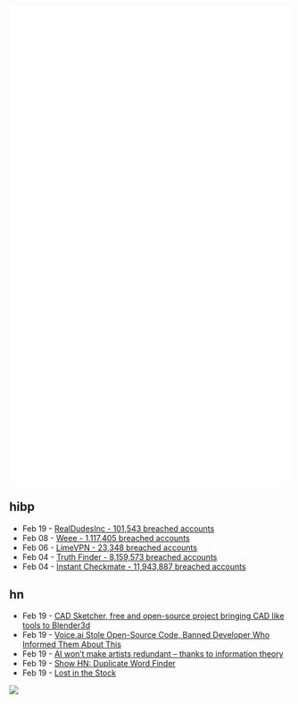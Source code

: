 ![Metrics](https://raw.githubusercontent.com/phixion/phixion/master/metrics.svg)

## hibp

<!--
for https://github.com/phixion/phixion/blob/main/.github/workflows/feeds.yml
-->
<!--START_SECTION:haveibeenpwnd-->
- Feb 19 - [RealDudesInc - 101,543 breached accounts](https://haveibeenpwned.com/PwnedWebsites#RealDudesInc)
- Feb 08 - [Weee - 1,117,405 breached accounts](https://haveibeenpwned.com/PwnedWebsites#Weee)
- Feb 06 - [LimeVPN - 23,348 breached accounts](https://haveibeenpwned.com/PwnedWebsites#LimeVPN)
- Feb 04 - [Truth Finder - 8,159,573 breached accounts](https://haveibeenpwned.com/PwnedWebsites#TruthFinder)
- Feb 04 - [Instant Checkmate - 11,943,887 breached accounts](https://haveibeenpwned.com/PwnedWebsites#InstantCheckmate)
<!--END_SECTION:haveibeenpwnd-->

## hn

<!--
for https://github.com/phixion/phixion/blob/main/.github/workflows/feeds.yml
-->
<!--START_SECTION:hn-->
- Feb 19 - [CAD Sketcher, free and open-source project bringing CAD like tools to Blender3d](https://www.cadsketcher.com)
- Feb 19 - [Voice.ai Stole Open-Source Code, Banned Developer Who Informed Them About This](https://www.theinsaneapp.com/2023/02/voice-ai-stole-open-source-code.html)
- Feb 19 - [AI won’t make artists redundant – thanks to information theory](https://p.migdal.pl/blog/2023/02/ai-arts-information-theory/)
- Feb 19 - [Show HN: Duplicate Word Finder](https://duplicateword.com)
- Feb 19 - [Lost in the Stock](https://www.eater.com/23552129/what-is-in-store-bought-chicken-stock)
<!--END_SECTION:hn-->

<!--
for https://yhype.me
-->
![](https://hit.yhype.me/github/profile?user_id=13013670)
